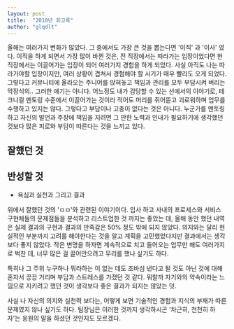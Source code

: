 ```yaml
---
layout: post
title:  "2018년 회고록"
author: "glqdlt"
---
```


올해는 여러가지 변화가 많았다. 그 중에서도 가장 큰 것을 뽑는다면 '이직' 과 '이사' 였다. 이직을 하게 되면서 가장 많이 바뀐 것은, 전 직장에서는 따라가는 입장이었다면 현 직장에서는 이끌어가는 입장이 되어 여러가지 경험을 하게 되었다. 사실 아직도 나는 따라가야할 입장이지만, 여러 상황이 겹쳐서 경험해야 할 시기가 매우 빨리도 오게 되었다. 그렇다고 커뮤니티에 올라오는 주니어를 앉혀놓고 책임과 관리를 모두 부담시켜 버리는 막장식의.. 그러한 얘기는 아니다. 어느정도 내가 감당할 수 있는 선에서의 이야기로, 테크니컬 멘토링 수준에서 이끌어가는 것이라 적어도 머리를 쥐어뜯고 괴로워하며 업무를 수행하고 있지는 않다. 그렇다고 부담이나 고충이 없다는 것은 아니다. 누군가를 멘토링하고 자신의 발언과 주장에 책임을 지려면 그 만한 노력과 인내가 필요하기에 생각했던 것보다 많은 피로와 부담이 따른다는 것을 느끼고 있다.

## 잘했던 것

## 반성할 것



- 욕심과 실천과 그리고 결과

위에서 잘했던 것의 'ㅁㅁ'와 관련된 이야기이다.
입사 하고 사내의 프로세스와 서비스 구현체들의 문제점들을 분석하고 리스트업한 것 까지는 좋았는 데, 올해 동안 했던 내역은 실제 결과의 구현과 결과의 만족감은 50% 정도 밖에 되지 않았다. 의지와는 달리 현실적인 부분까지 고려를 해야한다는 것을 알고 계획을 고민했었다지만 결과에서는 생각보다 좋지 않았다. 작은 변명을 하자면 계속적으로 치고 들어오는 업무만 해도 여러가지로 벅찬 데, 너무 많은 걸 끌어안으려고 무리를 했나 싶기도 하다.

특히나 그 주위 누구하나 뭐라하는 이 없는 데도 조바심 낸다고 될 것도 아닌 것에 대해 혼자서 끙끙 거리며 부담과 스트레스를 가졌던 것 같다. 뭐랄까 자기와의 약속이라는 느낌으로 지키려고 했던 것이 생각보다 좋은 결과가 되지는 않았는 덧.

사실 나 자신의 의지와 실천력 보다는, 어떻게 보면 기술적인 경험과 지식의 부재가 따른 문제였지 않나 싶기도 하다. 팀장님은 이러한 것까지 생각하시곤 '차근히, 천천히 하자'는 응원의 말을 하셨던 것인지도 모르겠다.

